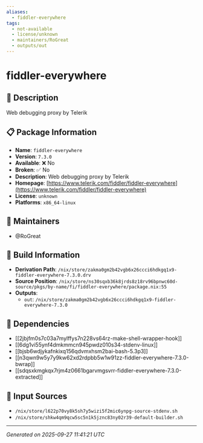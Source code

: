 ```yaml
---
aliases:
  - fiddler-everywhere
tags:
  - not-available
  - license/unknown
  - maintainers/RoGreat
  - outputs/out
---
```


# fiddler-everywhere

## 📝 Description

Web debugging proxy by Telerik

## 📋 Package Information

- **Name**: `fiddler-everywhere`
- **Version**: `7.3.0`
- **Available**: ❌ No
- **Broken**: ✅ No
- **Description**: Web debugging proxy by Telerik
- **Homepage**: [https://www.telerik.com/fiddler/fiddler-everywhere](https://www.telerik.com/fiddler/fiddler-everywhere)
- **License**: `unknown`
- **Platforms**: `x86_64-linux`
## 👥 Maintainers

- @RoGreat


## 🔧 Build Information

- **Derivation Path**: `/nix/store/zakma0gm2b42vgb6x26ccci6hdkgq1x9-fiddler-everywhere-7.3.0.drv`
- **Source Position**: `/nix/store/ns30sqxb36k8jrds8z18rv96bpnwc60d-source/pkgs/by-name/fi/fiddler-everywhere/package.nix:55`
- **Outputs**:
  - `out`:  `/nix/store/zakma0gm2b42vgb6x26ccci6hdkgq1x9-fiddler-everywhere-7.3.0`

## 🔗 Dependencies

- [[2jbjfm0s7c03a7mylffys7n228vs64rz-make-shell-wrapper-hook]]
- [[6dg1vi55ynf4dmkmmcn945pwdz010s34-stdenv-linux]]
- [[bjsb6wdjykafnkixq156qdvmxhsm2bai-bash-5.3p3]]
- [[n3qwn9w5y7y9kw62xd2rdpbb5w1w91zz-fiddler-everywhere-7.3.0-bwrap]]
- [[sdqsxkmgkqx7rjm4z0661bgarvmgsvrr-fiddler-everywhere-7.3.0-extracted]]

## 📁 Input Sources

- `/nix/store/l622p70vy8k5sh7y5wizi5f2mic6ynpg-source-stdenv.sh`
- `/nix/store/shkw4qm9qcw5sc5n1k5jznc83ny02r39-default-builder.sh`

---
*Generated on 2025-09-27 11:41:21 UTC*
